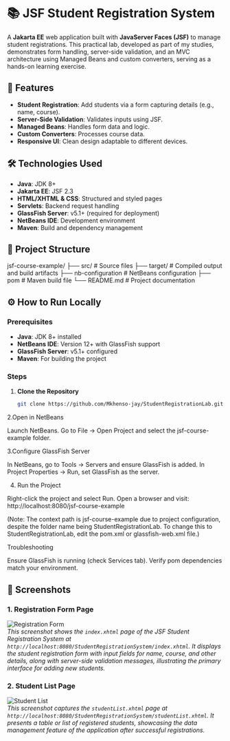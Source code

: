 # 📚 JSF Student Registration System

A **Jakarta EE** web application built with **JavaServer Faces (JSF)** to manage student registrations. This practical lab, developed as part of my studies, demonstrates form handling, server-side validation, and an MVC architecture using Managed Beans and custom converters, serving as a hands-on learning exercise.


## 🌟 Features
- **Student Registration**: Add students via a form capturing details (e.g., name, course).
- **Server-Side Validation**: Validates inputs using JSF.
- **Managed Beans**: Handles form data and logic.
- **Custom Converters**: Processes course data.
- **Responsive UI**: Clean design adaptable to different devices.


## 🛠 Technologies Used
- **Java**: JDK 8+
- **Jakarta EE**: JSF 2.3
- **HTML/XHTML & CSS**: Structured and styled pages
- **Servlets**: Backend request handling
- **GlassFish Server**: v5.1+ (required for deployment)
- **NetBeans IDE**: Development environment
- **Maven**: Build and dependency management


## 📂 Project Structure

jsf-course-example/
├── src/                # Source files
├── target/             # Compiled output and build artifacts
├── nb-configuration    # NetBeans configuration
├── pom                 # Maven build file
└── README.md           # Project documentation


## ⚙️ How to Run Locally

### Prerequisites
- **Java**: JDK 8+ installed
- **NetBeans IDE**: Version 12+ with GlassFish support
- **GlassFish Server**: v5.1+ configured
- **Maven**: For building the project

### Steps
1. **Clone the Repository**  
   ```bash
   git clone https://github.com/Mkhenso-jay/StudentRegistrationLab.git
   
2.Open in NetBeans

Launch NetBeans.
Go to File → Open Project and select the jsf-course-example folder.

3.Configure GlassFish Server

In NetBeans, go to Tools → Servers and ensure GlassFish is added.
In Project Properties → Run, set GlassFish as the server.

4. Run the Project

Right-click the project and select Run.
Open a browser and visit: http://localhost:8080/jsf-course-example

(Note: The context path is jsf-course-example due to project configuration, despite the folder name being StudentRegistrationLab. To change this to StudentRegistrationLab, edit the pom.xml or glassfish-web.xml file.)


Troubleshooting

Ensure GlassFish is running (check Services tab).
Verify pom dependencies match your environment.

## 📸 Screenshots

### 1. Registration Form Page

![Registration Form](Screenshots/Screenshot2.png)  
*This screenshot shows the `index.xhtml` page of the JSF Student Registration System at `http://localhost:8080/StudentRegistrationSystem/index.xhtml`. It displays the student registration form with input fields for name, course, and other details, along with server-side validation messages, illustrating the primary interface for adding new students.*

### 2. Student List Page

![Student List](Screenshots/Screenshot1.png)  
*This screenshot captures the `studentList.xhtml` page at `http://localhost:8080/StudentRegistrationSystem/studentList.xhtml`. It presents a table or list of registered students, showcasing the data management feature of the application after successful registrations.*
